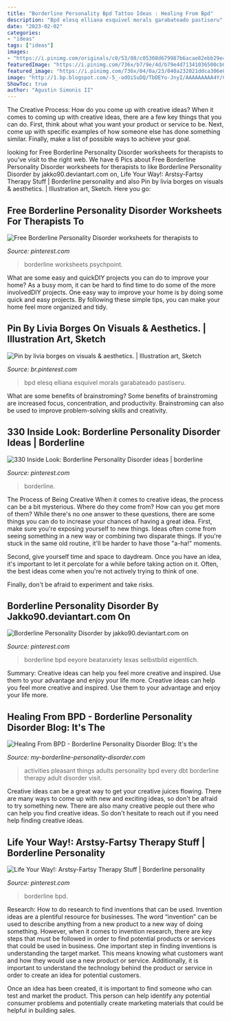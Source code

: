 ```yaml
---
title: "Borderline Personality Bpd Tattoo Ideas : Healing From Bpd"
description: "Bpd elesq elliana esquivel morals garabateado pastiseru"
date: "2023-02-02"
categories:
- "ideas"
tags: ["ideas"]
images:
- "https://i.pinimg.com/originals/c0/53/08/c05308d679987b6acae82ebb29e431c6.jpg"
featuredImage: "https://i.pinimg.com/736x/b7/9e/4d/b79e4d71341036500cb03b6774fc8005.jpg"
featured_image: "https://i.pinimg.com/736x/04/0a/23/040a232021ddca306e05321c8f24e636.jpg"
image: "http://1.bp.blogspot.com/-5_-odOiSuDQ/TbDEYo-JnyI/AAAAAAAAA4Y/CNOxC-QLlFQ/s1600/BPD+Adult+Pleasant+Activities+Page+1.JPG"
ShowToc: true
author: "Agustin Simonis II"
---
```



The Creative Process: How do you come up with creative ideas?
When it comes to coming up with creative ideas, there are a few key things that you can do. First, think about what you want your product or service to be. Next, come up with specific examples of how someone else has done something similar. Finally, make a list of possible ways to achieve your goal.

	

		
looking for Free Borderline Personality Disorder worksheets for therapists to you've visit to the right web. We have 6 Pics about Free Borderline Personality Disorder worksheets for therapists to like Borderline Personality Disorder by jakko90.deviantart.com on, Life Your Way!: Arstsy-Fartsy Therapy Stuff | Borderline personality and also Pin by livia borges on visuals &amp; aesthetics. | Illustration art, Sketch. Here you go:
		
    
## Free Borderline Personality Disorder Worksheets For Therapists To

<img loading=lazy src="https://i.pinimg.com/736x/04/0a/23/040a232021ddca306e05321c8f24e636.jpg" onerror="this.onerror=null;this.src='https://tse1.mm.bing.net/th?id=OIP.Qaw9enLYNRuIsJUs0ks7YAHaHa&amp;pid=15.1';" alt="Free Borderline Personality Disorder worksheets for therapists to">

_Source: pinterest.com_

>borderline worksheets psychpoint. 

	

What are some easy and quickDIY projects you can do to improve your home?
As a busy mom, it can be hard to find time to do some of the more involvedDIY projects. One easy way to improve your home is by doing some quick and easy projects. By following these simple tips, you can make your home feel more organized and tidy.

    
## Pin By Livia Borges On Visuals &amp; Aesthetics. | Illustration Art, Sketch

<img loading=lazy src="https://i.pinimg.com/originals/41/4a/ea/414aeaefc69d09f9a888fc8abeab029d.jpg" onerror="this.onerror=null;this.src='https://tse3.mm.bing.net/th?id=OIP.EONLuJQWfs5id7ziEXBqBAHaH0&amp;pid=15.1';" alt="Pin by livia borges on visuals &amp; aesthetics. | Illustration art, Sketch">

_Source: br.pinterest.com_

>bpd elesq elliana esquivel morals garabateado pastiseru. 

	

What are some benefits of brainstroming?
Some benefits of brainstroming are increased focus, concentration, and productivity. Brainstroming can also be used to improve problem-solving skills and creativity.

    
## 330 Inside Look: Borderline Personality Disorder Ideas | Borderline

<img loading=lazy src="https://i.pinimg.com/474x/19/b8/0d/19b80d2976cd0e8d97c3daf74e7fb278--personality-disorder-lyrics.jpg" onerror="this.onerror=null;this.src='https://tse1.mm.bing.net/th?id=OIP.Of3KTUpD6PPRZ-b34enYpAEsEs&amp;pid=15.1';" alt="330 Inside Look: Borderline Personality Disorder ideas | borderline">

_Source: pinterest.com_

>borderline. 

	

The Process of Being Creative
When it comes to creative ideas, the process can be a bit mysterious. Where do they come from? How can you get more of them? While there's no one answer to these questions, there are some things you can do to increase your chances of having a great idea.
First, make sure you're exposing yourself to new things. Ideas often come from seeing something in a new way or combining two disparate things. If you're stuck in the same old routine, it'll be harder to have those "a-ha!" moments.

 Second, give yourself time and space to daydream. Once you have an idea, it's important to let it percolate for a while before taking action on it. Often, the best ideas come when you're not actively trying to think of one.

Finally, don't be afraid to experiment and take risks.

    
## Borderline Personality Disorder By Jakko90.deviantart.com On

<img loading=lazy src="https://i.pinimg.com/736x/b7/9e/4d/b79e4d71341036500cb03b6774fc8005.jpg" onerror="this.onerror=null;this.src='https://tse4.mm.bing.net/th?id=OIP.EuEcclAfK6pb9qYLfIZ02AHaEn&amp;pid=15.1';" alt="Borderline Personality Disorder by jakko90.deviantart.com on">

_Source: pinterest.com_

>borderline bpd eeyore beatanxiety lexas selbstbild eigentlich. 

	

Summary: Creative ideas can help you feel more creative and inspired. Use them to your advantage and enjoy your life more.
Creative ideas can help you feel more creative and inspired. Use them to your advantage and enjoy your life more.

    
## Healing From BPD - Borderline Personality Disorder Blog: It&#039;s The

<img loading=lazy src="http://1.bp.blogspot.com/-5_-odOiSuDQ/TbDEYo-JnyI/AAAAAAAAA4Y/CNOxC-QLlFQ/s1600/BPD+Adult+Pleasant+Activities+Page+1.JPG" onerror="this.onerror=null;this.src='https://tse4.mm.bing.net/th?id=OIP.-38OPBTkp2_azTdDzNDc_wHaKN&amp;pid=15.1';" alt="Healing From BPD - Borderline Personality Disorder Blog: It&#039;s the">

_Source: my-borderline-personality-disorder.com_

>activities pleasant things adults personality bpd every dbt borderline therapy adult disorder visit. 

	

Creative ideas can be a great way to get your creative juices flowing. There are many ways to come up with new and exciting ideas, so don't be afraid to try something new. There are also many creative people out there who can help you find creative ideas. So don't hesitate to reach out if you need help finding creative ideas.

    
## Life Your Way!: Arstsy-Fartsy Therapy Stuff | Borderline Personality

<img loading=lazy src="https://i.pinimg.com/originals/c0/53/08/c05308d679987b6acae82ebb29e431c6.jpg" onerror="this.onerror=null;this.src='https://tse1.mm.bing.net/th?id=OIP.ai7oGQJRPpPPZuS7gFjMHAHaFi&amp;pid=15.1';" alt="Life Your Way!: Arstsy-Fartsy Therapy Stuff | Borderline personality">

_Source: pinterest.com_

>borderline bpd. 

	

Research: How to do research to find inventions that can be used.
Invention ideas are a plentiful resource for businesses. The word “invention” can be used to describe anything from a new product to a new way of doing something. However, when it comes to invention research, there are key steps that must be followed in order to find potential products or services that could be used in business. 
One important step in finding inventions is understanding the target market. This means knowing what customers want and how they would use a new product or service. Additionally, it is important to understand the technology behind the product or service in order to create an idea for potential customers. 

Once an idea has been created, it is important to find someone who can test and market the product. This person can help identify any potential consumer problems and potentially create marketing materials that could be helpful in building sales.

